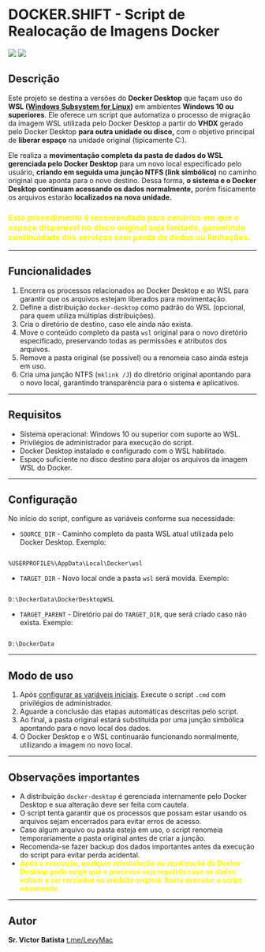 # DOCKER.SHIFT - Script de Realocação de Imagens Docker
[![](https://img.shields.io/badge/Terminal%20-%20Windows%20-%233776AB??style=for-the-badge&logo=codecrafters&labelColor=gray&logoColor=white)](#) 				 [![](https://img.shields.io/badge/Docker%20-%20Desktop%20-%233776AB??style=for-the-badge&logo=docker&labelColor=gray&logoColor=white)](#)

## Descrição

Este projeto se destina a versões do **Docker Desktop** que façam uso do **WSL ([Windows Subsystem for Linux](https://learn.microsoft.com/en-us/windows/wsl/about))** em ambientes **Windows 10 ou superiores**. Ele oferece um script que automatiza o processo de migração da imagem WSL utilizada pelo Docker Desktop a partir do **VHDX** gerado pelo Docker Desktop **para outra unidade ou disco,** com o objetivo principal de **liberar espaço** na unidade original (tipicamente C:). 

Ele realiza a **movimentação completa da pasta de dados do WSL gerenciada pelo Docker Desktop** para um novo local especificado pelo usuário, **criando em seguida uma junção NTFS (link simbólico)** no caminho original que aponta para o novo destino. Dessa forma, **o sistema e o Docker Desktop continuam acessando os dados normalmente,** porém fisicamente os arquivos estarão **localizados na nova unidade.**

### <FONT color="#FFFC00">Este procedimento é recomendado para cenários em que o espaço disponível no disco original seja limitado, garantindo continuidade dos serviços sem perda de dados ou limitações. </FONT>


---

## Funcionalidades

1. Encerra os processos relacionados ao Docker Desktop e ao WSL para garantir que os arquivos estejam liberados para movimentação.
2. Define a distribuição `docker-desktop` como padrão do WSL (opcional, para quem utiliza múltiplas distribuições).
3. Cria o diretório de destino, caso ele ainda não exista.
4. Move o conteúdo completo da pasta `wsl` original para o novo diretório especificado, preservando todas as permissões e atributos dos arquivos.
5. Remove a pasta original (se possível) ou a renomeia caso ainda esteja em uso.
6. Cria uma junção NTFS (`mklink /J`) do diretório original apontando para o novo local, garantindo transparência para o sistema e aplicativos.

---

## Requisitos

- Sistema operacional: Windows 10 ou superior com suporte ao WSL.
- Privilégios de administrador para execução do script.
- Docker Desktop instalado e configurado com o WSL habilitado.
- Espaço suficiente no disco destino para alojar os arquivos da imagem WSL do Docker.

---

## Configuração

No início do script, configure as variáveis conforme sua necessidade:

- `SOURCE_DIR` - Caminho completo da pasta WSL atual utilizada pelo Docker Desktop. Exemplo:
```

%USERPROFILE%\AppData\Local\Docker\wsl

```

- `TARGET_DIR` - Novo local onde a pasta `wsl` será movida. Exemplo:
```

D:\DockerData\DockerDesktopWSL

```

- `TARGET_PARENT` - Diretório pai do `TARGET_DIR`, que será criado caso não exista. Exemplo:
```

D:\DockerData

```

---

## Modo de uso

1. Após [configurar as variáveis iniciais](#configuracao). Execute o script `.cmd` com privilégios de administrador.
2. Aguarde a conclusão das etapas automáticas descritas pelo script.
3. Ao final, a pasta original estará substituída por uma junção simbólica apontando para o novo local dos dados.
4. O Docker Desktop e o WSL continuarão funcionando normalmente, utilizando a imagem no novo local.

---

## Observações importantes

- A distribuição `docker-desktop` é gerenciada internamente pelo Docker Desktop e sua alteração deve ser feita com cautela.
- O script tenta garantir que os processos que possam estar usando os arquivos sejam encerrados para evitar erros de acesso.
- Caso algum arquivo ou pasta esteja em uso, o script renomeia temporariamente a pasta original antes de criar a junção.
- Recomenda-se fazer backup dos dados importantes antes da execução do script para evitar perda acidental.
- **<FONT color="#FFFC00"> Após a execução, qualquer reinstalação ou atualização do Docker Desktop pode exigir que o processo seja repetido caso os dados voltem a ser recriados na unidade original. Basta executar o script novamente.</FONT>**

---

## Autor

**Sr. Victor Batista**  [t.me/LevyMac](https://t.me/LevyMac)





